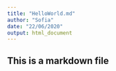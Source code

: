 ```yaml
---
title: "HelloWorld.md"
author: "Sofia"
date: "22/06/2020"
output: html_document
---
```

## This is a markdown file
